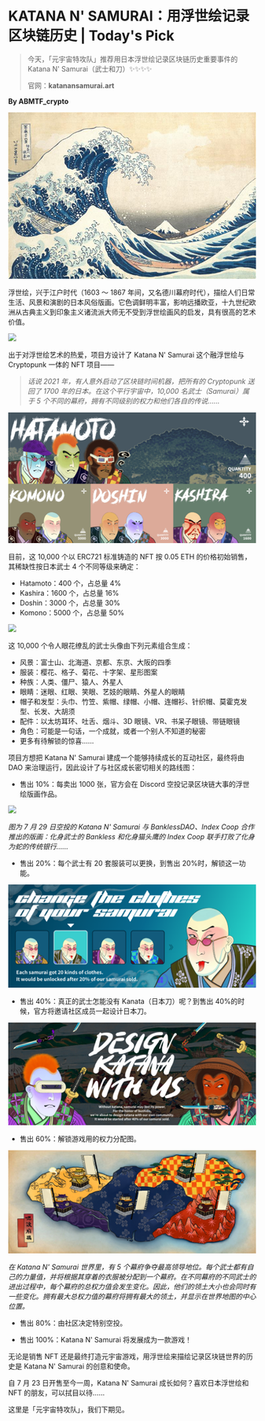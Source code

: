 # KATANA N' SAMURAI：用浮世绘记录区块链历史 | Today's Pick

> 今天，「元宇宙特攻队」推荐用日本浮世绘记录区块链历史重要事件的 Katana N' Samurai（武士和刀）✨✨✨✨
>
> 官网：**katanansamurai.art**

**By ABMTF_crypto**

![](./ukiyo-e.jpeg)

浮世绘，兴于江户时代（1603 ～ 1867 年间，又名德川幕府时代），描绘人们日常生活、风景和演剧的日本风俗版画。它色调鲜明丰富，影响远播欧亚，十九世纪欧洲从古典主义到印象主义诸流派大师无不受到浮世绘画风的启发，具有很高的艺术价值。

![](./cover.png)

出于对浮世绘艺术的热爱，项目方设计了 Katana N' Samurai 这个融浮世绘与 Cryptopunk 一体的 NFT 项目——

> _话说 2021 年，有人意外启动了区块链时间机器，把所有的 Cryptopunk 送回了 1700 年的日本。在这个平行宇宙中，10,000 名武士（Samurai）属于 5 个不同的幕府，拥有不同级别的权力和他们各自的传说……_

![](./class.png)

目前，这 10,000 个以 ERC721 标准铸造的 NFT 按 0.05 ETH 的价格初始销售，其稀缺性按日本武士 4 个不同等级来确定：

- Hatamoto：400 个，占总量 4%
- Kashira：1600 个，占总量 16%
- Doshin：3000 个，占总量 30%
- Komono：5000 个，占总量 50%

![](./samurai.png)

这 10,000 个令人眼花缭乱的武士头像由下列元素组合生成：

- 风景：富士山、北海道、京都、东京、大阪的四季
- 服装：樱花、格子、菊花、十字架、星形图案
- 种族：人类、僵尸、猿人、外星人
- 眼睛：迷眼、红眼、笑眼、艺妓的眼睛、外星人的眼睛
- 帽子和发型：头巾、竹笠、紫帽、绿帽、小帽、连帽衫、针织帽、莫霍克发型、长发、大胡须
- 配件：以太坊耳环、吐舌、烟斗、3D 眼镜、VR、书呆子眼镜、带链眼镜
- 角色：可能是一句话，一个成就，或者一个别人不知道的秘密
- 更多有待解锁的惊喜……

项目方想把 Katana N' Samurai 建成一个能够持续成长的互动社区，最终将由 DAO 来治理运行，因此设计了与社区成长密切相关的路线图：

- 售出 10%：每卖出 1000 张，官方会在 Discord 空投记录区块链大事的浮世绘版画作品。

![](./bed.png)

_图为 7 月 29 日空投的 Katana N' Samurai 与 BanklessDAO、Index Coop 合作推出的版画：化身武士的 Bankless 和化身猫头鹰的 Index Coop 联手打败了化身为蛇的传统银行……_

- 售出 20%：每个武士有 20 套服装可以更换，到售出 20%时，解锁这一功能。

![](./clothes.png)

- 售出 40%：真正的武士怎能没有 Kanata（日本刀）呢？到售出 40%的时候，官方将邀请社区成员一起设计日本刀。

![](./kanata.png)

- 售出 60%：解锁游戏用的权力分配图。

![](./shogunates.png)

_在 Katana N' Samurai 世界里，有 5 个幕府争夺最高领导地位。每个武士都有自己的力量值，并将根据其穿着的衣服被分配到一个幕府。在不同幕府的不同武士的进出过程中，每个幕府的总权力值会发生变化。因此，他们的领土大小也会同时有一些变化。拥有最大总权力值的幕府将拥有最大的领土，并显示在世界地图的中心位置。_

- 售出 80%：由社区决定特别空投。

- 售出 100%：Katana N' Samurai 将发展成为一款游戏！

无论是销售 NFT 还是最终打造元宇宙游戏，用浮世绘来描绘记录区块链世界的历史是 Katana N' Samurai 的创意和使命。

自 7 月 23 日开售至今一周，Katana N' Samurai 成长如何？喜欢日本浮世绘和 NFT 的朋友，可以拭目以待……

这里是「元宇宙特攻队」，我们下期见。
